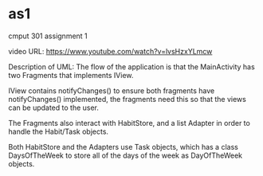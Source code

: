 # as1
cmput 301 assignment 1

video URL: https://www.youtube.com/watch?v=lvsHzxYLmcw

Description of UML: 
  The flow of the application is that the MainActivity has two Fragments that implements IView. 
  
  IView contains notifyChanges() to ensure both fragments have notifyChanges() implemented, the fragments need this
  so that the views can be updated to the user. 
  
  The Fragments also interact with HabitStore, and a list Adapter in order to handle the Habit/Task objects.
  
  Both HabitStore and the Adapters use Task objects, which has a class DaysOfTheWeek to store all of the days of
  the week as DayOfTheWeek objects. 
